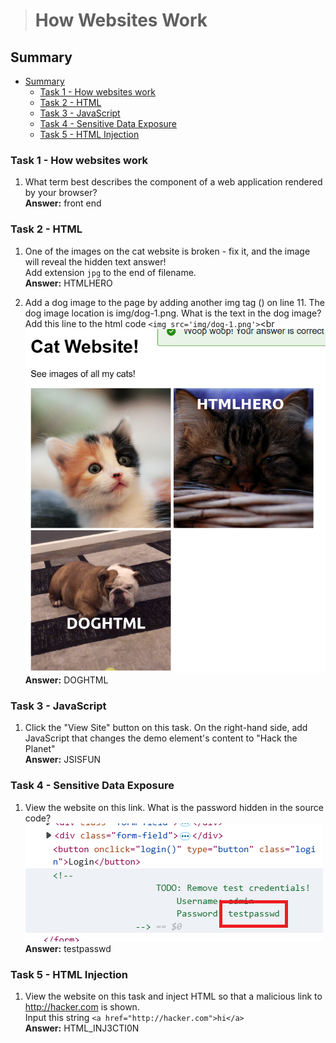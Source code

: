 > # How Websites Work

## Summary
- [Summary](#summary)
  - [Task 1 - How websites work](#task-1---how-websites-work)
  - [Task 2 - HTML](#task-2---html)
  - [Task 3 - JavaScript](#task-3---javascript)
  - [Task 4 - Sensitive Data Exposure](#task-4---sensitive-data-exposure)
  - [Task 5 - HTML Injection](#task-5---html-injection)

### Task 1 - How websites work
1. What term best describes the component of a web application rendered by your browser?<br>
    **Answer:** front end

### Task 2 - HTML
1. One of the images on the cat website is broken - fix it, and the image will reveal the hidden text answer!<br>
    Add extension `jpg` to the end of filename.<br>
    **Answer:** HTMLHERO

1. Add a dog image to the page by adding another img tag (<img>) on line 11. The dog image location is img/dog-1.png. What is the text in the dog image?<br>
    Add this line to the html code `<img src='img/dog-1.png'>`<br
    ![](images/1.png)<br>
    **Answer:** DOGHTML

### Task 3 - JavaScript
1. Click the "View Site" button on this task. On the right-hand side, add JavaScript that changes the demo element's content to "Hack the Planet"<br>
    **Answer:** JSISFUN

### Task 4 - Sensitive Data Exposure
1. View the website on this link. What is the password hidden in the source code?<br>
    ![](images/2.png)<br>
    **Answer:** testpasswd

### Task 5 - HTML Injection
1. View the website on this task and inject HTML so that a malicious link to http://hacker.com is shown.<br>
    Input this string `<a href="http://hacker.com">hi</a>`<br>
    **Answer:** HTML_INJ3CTI0N

